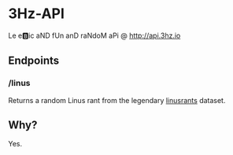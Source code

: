 # 3Hz-API
Le e:b:ic aND fUn anD raNdoM aPi @ http://api.3hz.io

## Endpoints
### /linus
Returns a random Linus rant from the legendary [linusrants](https://github.com/corollari/linusrants) dataset.

## Why?
Yes.

